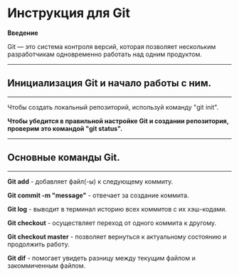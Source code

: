 # Инструкция для Git 
**Введение**

Git — это система контроля версий, которая позволяет нескольким разработчикам одновременно работать над одним продуктом.

---
## Инициализация Git и начало работы с ним.
---
Чтобы создать локальный репозиторий, используй команду "git init".

**Чтобы убедится в правильной настройке Git и создании репозитория, проверим это командой "git status".**

---
## Основные команды Git.
---
**Git add** - добавляет файл(-ы) к следующему коммиту.

**Git commit -m "message"** - отвечает за создание коммита.

**Git log** - выводит в терминал историю всех коммитов с их хэш-кодами.

**Git checkout** - осуществляет переход от одного коммита к другому.

**Git checkout master** - позволяет вернуться к актуальному состоянию и продолжить работу.

**Git dif** - помогает увидеть разницу между текущим файлом и закоммиченным файлом.

 































